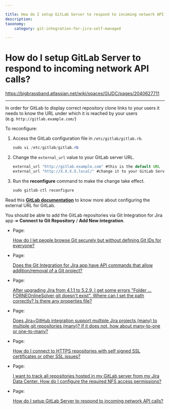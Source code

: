 ```yaml
---

title: How do I setup GitLab Server to respond to incoming network API calls?
description:
taxonomy:
    category: git-integration-for-jira-self-managed

---
```


# How do I setup GitLab Server to respond to incoming network API calls?

<https://bigbrassband.atlassian.net/wiki/spaces/GIJDC/pages/2040627711>

* * *

In order for GitLab to display correct repository clone links to your users it needs to know the URL under which it is reached by your users (e.g. `http://gitlab.example.com/`)

To reconfigure:

1.  Access the GitLab configuration file in `/etc/gitlab/gitlab.rb`. 
    
    ```java
    sudo vi /etc/gitlab/gitlab.rb
    ```
    
2.  Change the `external_url` value to your GitLab server URL. 
    
    ```java
    external_url "http://gitlab.example.com" #this is the default URL
    external_url "http://X.X.X.X.local/" #change it to your GitLab Server URL
    ```
    
3.  Run the **reconfigure** command to make the change take effect. 
    
    ```java
    sudo gitlab-ctl reconfigure
    ```
    

  
Read this [**GitLab documentation**](https://docs.gitlab.com/omnibus/settings/configuration.html#configuring-the-external-url-for-gitlab) to know more about configuring the external URL for GitLab.

You should be able to add the GitLab repositories via Git Integration for Jira app ➜ **Connect to Git Repository** / **Add New integration**.

*   Page:
    
    [How do I let people browse Git securely but without defining Git IDs for everyone?](/wiki/spaces/GIJDC/pages/2042331224)
    
*   Page:
    
    [Does the Git Integration for Jira app have API commands that allow addition/removal of a Git project?](/wiki/spaces/GIJDC/pages/2040627498)
    
*   Page:
    
    [After upgrading Jira from 4.1.1 to 5.2.9, I get some errors "Folder ... FORNEOnlineSolver git doesn't exist". Where can I set the path correctly? Is there any properties file?](/wiki/spaces/GIJDC/pages/2042331241)
    
*   Page:
    
    [Does Jira+GitHub integration support multiple Jira projects (many) to multiple git repositories (many)? If it does not, how about many-to-one or one-to-many?](/wiki/spaces/GIJDC/pages/2040627549)
    
*   Page:
    
    [How do I connect to HTTPS repositories with self signed SSL certificates or other SSL issues?](/wiki/spaces/GIJDC/pages/2042331271)
    
*   Page:
    
    [I want to track all repositories hosted in my GitLab server from my Jira Data Center. How do I configure the required NFS access permissions?](/wiki/spaces/GIJDC/pages/2040660424)
    
*   Page:
    
    [How do I setup GitLab Server to respond to incoming network API calls?](/wiki/spaces/GIJDC/pages/2040627711)